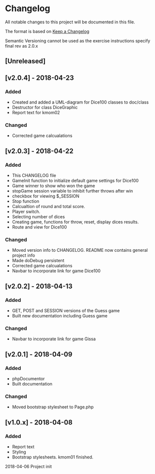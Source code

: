 # Changelog
All notable changes to this project will be documented in this file.

The format is based on [Keep a Changelog](https://keepachangelog.com/en/1.0.0/)
<!-- and this project adheres to [Semantic Versioning](https://semver.org/spec/v2.0.0.html). -->
Semantic Versioning cannot be used as the exercise instructions specify final rev as 2.0.x

## [Unreleased]

## [v2.0.4] - 2018-04-23
### Added
- Created and added a UML-diagram for Dice100 classes to doc/class
- Destructor for class DiceGraphic
- Report text for kmom02

### Changed
- Corrected game calcualations

## [v2.0.3] - 2018-04-22
### Added
- This CHANGELOG file
- GameInit function to initialize default game settings for Dice100
- Game winner to show who won the game
- stopGame session variable to inhibit further throws after win
- checkbox for viewing $_SESSION
- Stop function
- Calcualtion of round and total score.
- Player switch.
- Selecting number of dices
- Creating game, functions for throw, reset, display dices results.
- Route and view for Dice100

### Changed
- Moved version info to CHANGELOG. README now contains general project info
- Made doDebug persistent
- Corrected game calcualations
- Navbar to incorporate link for game Dice100

## [v2.0.2] - 2018-04-13
### Added
- GET, POST and SESSION versions of the Guess game
- Built new documentation including Guess game

### Changed
- Navbar to incorporate link for game Gissa

## [v2.0.1] - 2018-04-09
### Added
- phpDocumentor
- Built documentation

### Changed
- Moved bootstrap stylesheet to Page.php

## [v1.0.x] - 2018-04-08
### Added
- Report text
- Styling
- Bootstrap stylesheets.
            kmom01 finished.

2018-04-06 Project init
